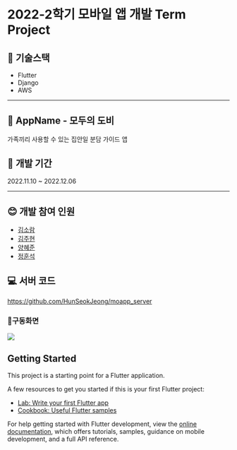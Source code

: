 # 2022-2학기 모바일 앱 개발 Term Project 


## :fork_and_knife: 기술스택
* Flutter
* Django
* AWS

---
## :seedling: AppName - 모두의 도비
가족끼리 사용할 수 있는 집안일 분담 가이드 앱


## :calendar: 개발 기간
2022.11.10 ~ 2022.12.06</br>


---
## :blush: 개발 참여 인원
* [김소람](https://github.com/piriram)
* [김주현](https://github.com/JooHyeonKim)
* [양혜준](https://github.com/YangHyeJun)
* [정훈석](https://github.com/HunSeokJeong)

## :computer: 서버 코드
https://github.com/HunSeokJeong/moapp_server

### :running:구동화면
<img src=https://user-images.githubusercontent.com/44901486/216235589-559ee7ac-bba1-4256-9d73-7b493938cd97.gif>

## Getting Started

This project is a starting point for a Flutter application.

A few resources to get you started if this is your first Flutter project:

- [Lab: Write your first Flutter app](https://docs.flutter.dev/get-started/codelab)
- [Cookbook: Useful Flutter samples](https://docs.flutter.dev/cookbook)

For help getting started with Flutter development, view the
[online documentation](https://docs.flutter.dev/), which offers tutorials,
samples, guidance on mobile development, and a full API reference.
